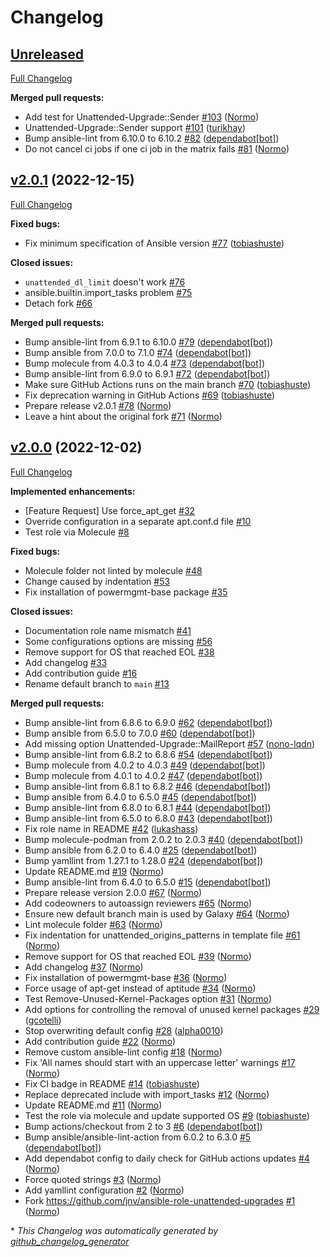 # Changelog

## [Unreleased](https://github.com/hifis-net/ansible-role-unattended-upgrades/tree/HEAD)

[Full Changelog](https://github.com/hifis-net/ansible-role-unattended-upgrades/compare/v2.0.1...HEAD)

**Merged pull requests:**

- Add test for Unattended-Upgrade::Sender [\#103](https://github.com/hifis-net/ansible-role-unattended-upgrades/pull/103) ([Normo](https://github.com/Normo))
- Unattended-Upgrade::Sender support [\#101](https://github.com/hifis-net/ansible-role-unattended-upgrades/pull/101) ([turikhay](https://github.com/turikhay))
- Bump ansible-lint from 6.10.0 to 6.10.2 [\#82](https://github.com/hifis-net/ansible-role-unattended-upgrades/pull/82) ([dependabot[bot]](https://github.com/apps/dependabot))
- Do not cancel ci jobs if one ci job in the matrix fails [\#81](https://github.com/hifis-net/ansible-role-unattended-upgrades/pull/81) ([Normo](https://github.com/Normo))

## [v2.0.1](https://github.com/hifis-net/ansible-role-unattended-upgrades/tree/v2.0.1) (2022-12-15)

[Full Changelog](https://github.com/hifis-net/ansible-role-unattended-upgrades/compare/v2.0.0...v2.0.1)

**Fixed bugs:**

- Fix minimum specification of Ansible version [\#77](https://github.com/hifis-net/ansible-role-unattended-upgrades/pull/77) ([tobiashuste](https://github.com/tobiashuste))

**Closed issues:**

- `unattended_dl_limit` doesn't work [\#76](https://github.com/hifis-net/ansible-role-unattended-upgrades/issues/76)
- ansible.builtin.import\_tasks problem [\#75](https://github.com/hifis-net/ansible-role-unattended-upgrades/issues/75)
- Detach fork [\#66](https://github.com/hifis-net/ansible-role-unattended-upgrades/issues/66)

**Merged pull requests:**

- Bump ansible-lint from 6.9.1 to 6.10.0 [\#79](https://github.com/hifis-net/ansible-role-unattended-upgrades/pull/79) ([dependabot[bot]](https://github.com/apps/dependabot))
- Bump ansible from 7.0.0 to 7.1.0 [\#74](https://github.com/hifis-net/ansible-role-unattended-upgrades/pull/74) ([dependabot[bot]](https://github.com/apps/dependabot))
- Bump molecule from 4.0.3 to 4.0.4 [\#73](https://github.com/hifis-net/ansible-role-unattended-upgrades/pull/73) ([dependabot[bot]](https://github.com/apps/dependabot))
- Bump ansible-lint from 6.9.0 to 6.9.1 [\#72](https://github.com/hifis-net/ansible-role-unattended-upgrades/pull/72) ([dependabot[bot]](https://github.com/apps/dependabot))
- Make sure GitHub Actions runs on the main branch [\#70](https://github.com/hifis-net/ansible-role-unattended-upgrades/pull/70) ([tobiashuste](https://github.com/tobiashuste))
- Fix deprecation warning in GitHub Actions [\#69](https://github.com/hifis-net/ansible-role-unattended-upgrades/pull/69) ([tobiashuste](https://github.com/tobiashuste))
- Prepare release v2.0.1 [\#78](https://github.com/hifis-net/ansible-role-unattended-upgrades/pull/78) ([Normo](https://github.com/Normo))
- Leave a hint about the original fork [\#71](https://github.com/hifis-net/ansible-role-unattended-upgrades/pull/71) ([Normo](https://github.com/Normo))

## [v2.0.0](https://github.com/hifis-net/ansible-role-unattended-upgrades/tree/v2.0.0) (2022-12-02)

[Full Changelog](https://github.com/hifis-net/ansible-role-unattended-upgrades/compare/v1.12.2...v2.0.0)

**Implemented enhancements:**

- \[Feature Request\] Use force\_apt\_get [\#32](https://github.com/hifis-net/ansible-role-unattended-upgrades/issues/32)
- Override configuration in a separate apt.conf.d file [\#10](https://github.com/hifis-net/ansible-role-unattended-upgrades/issues/10)
- Test role via Molecule [\#8](https://github.com/hifis-net/ansible-role-unattended-upgrades/issues/8)

**Fixed bugs:**

- Molecule folder not linted by molecule [\#48](https://github.com/hifis-net/ansible-role-unattended-upgrades/issues/48)
- Change caused by indentation [\#53](https://github.com/hifis-net/ansible-role-unattended-upgrades/issues/53)
- Fix installation of powermgmt-base package [\#35](https://github.com/hifis-net/ansible-role-unattended-upgrades/issues/35)

**Closed issues:**

- Documentation role name mismatch [\#41](https://github.com/hifis-net/ansible-role-unattended-upgrades/issues/41)
- Some configurations options are missing [\#56](https://github.com/hifis-net/ansible-role-unattended-upgrades/issues/56)
- Remove support for OS that reached EOL [\#38](https://github.com/hifis-net/ansible-role-unattended-upgrades/issues/38)
- Add changelog [\#33](https://github.com/hifis-net/ansible-role-unattended-upgrades/issues/33)
- Add contribution guide [\#16](https://github.com/hifis-net/ansible-role-unattended-upgrades/issues/16)
- Rename default branch to `main` [\#13](https://github.com/hifis-net/ansible-role-unattended-upgrades/issues/13)

**Merged pull requests:**

- Bump ansible-lint from 6.8.6 to 6.9.0 [\#62](https://github.com/hifis-net/ansible-role-unattended-upgrades/pull/62) ([dependabot[bot]](https://github.com/apps/dependabot))
- Bump ansible from 6.5.0 to 7.0.0 [\#60](https://github.com/hifis-net/ansible-role-unattended-upgrades/pull/60) ([dependabot[bot]](https://github.com/apps/dependabot))
- Add missing option Unattended-Upgrade::MailReport [\#57](https://github.com/hifis-net/ansible-role-unattended-upgrades/pull/57) ([nono-lqdn](https://github.com/nono-lqdn))
- Bump ansible-lint from 6.8.2 to 6.8.6 [\#54](https://github.com/hifis-net/ansible-role-unattended-upgrades/pull/54) ([dependabot[bot]](https://github.com/apps/dependabot))
- Bump molecule from 4.0.2 to 4.0.3 [\#49](https://github.com/hifis-net/ansible-role-unattended-upgrades/pull/49) ([dependabot[bot]](https://github.com/apps/dependabot))
- Bump molecule from 4.0.1 to 4.0.2 [\#47](https://github.com/hifis-net/ansible-role-unattended-upgrades/pull/47) ([dependabot[bot]](https://github.com/apps/dependabot))
- Bump ansible-lint from 6.8.1 to 6.8.2 [\#46](https://github.com/hifis-net/ansible-role-unattended-upgrades/pull/46) ([dependabot[bot]](https://github.com/apps/dependabot))
- Bump ansible from 6.4.0 to 6.5.0 [\#45](https://github.com/hifis-net/ansible-role-unattended-upgrades/pull/45) ([dependabot[bot]](https://github.com/apps/dependabot))
- Bump ansible-lint from 6.8.0 to 6.8.1 [\#44](https://github.com/hifis-net/ansible-role-unattended-upgrades/pull/44) ([dependabot[bot]](https://github.com/apps/dependabot))
- Bump ansible-lint from 6.5.0 to 6.8.0 [\#43](https://github.com/hifis-net/ansible-role-unattended-upgrades/pull/43) ([dependabot[bot]](https://github.com/apps/dependabot))
- Fix role name in README [\#42](https://github.com/hifis-net/ansible-role-unattended-upgrades/pull/42) ([lukashass](https://github.com/lukashass))
- Bump molecule-podman from 2.0.2 to 2.0.3 [\#40](https://github.com/hifis-net/ansible-role-unattended-upgrades/pull/40) ([dependabot[bot]](https://github.com/apps/dependabot))
- Bump ansible from 6.2.0 to 6.4.0 [\#25](https://github.com/hifis-net/ansible-role-unattended-upgrades/pull/25) ([dependabot[bot]](https://github.com/apps/dependabot))
- Bump yamllint from 1.27.1 to 1.28.0 [\#24](https://github.com/hifis-net/ansible-role-unattended-upgrades/pull/24) ([dependabot[bot]](https://github.com/apps/dependabot))
- Update README.md [\#19](https://github.com/hifis-net/ansible-role-unattended-upgrades/pull/19) ([Normo](https://github.com/Normo))
- Bump ansible-lint from 6.4.0 to 6.5.0 [\#15](https://github.com/hifis-net/ansible-role-unattended-upgrades/pull/15) ([dependabot[bot]](https://github.com/apps/dependabot))
- Prepare release version 2.0.0 [\#67](https://github.com/hifis-net/ansible-role-unattended-upgrades/pull/67) ([Normo](https://github.com/Normo))
- Add codeowners to autoassign reviewers [\#65](https://github.com/hifis-net/ansible-role-unattended-upgrades/pull/65) ([Normo](https://github.com/Normo))
- Ensure new default branch main is used by Galaxy [\#64](https://github.com/hifis-net/ansible-role-unattended-upgrades/pull/64) ([Normo](https://github.com/Normo))
- Lint molecule folder [\#63](https://github.com/hifis-net/ansible-role-unattended-upgrades/pull/63) ([Normo](https://github.com/Normo))
- Fix indentation for unattended\_origins\_patterns in template file [\#61](https://github.com/hifis-net/ansible-role-unattended-upgrades/pull/61) ([Normo](https://github.com/Normo))
- Remove support for OS that reached EOL [\#39](https://github.com/hifis-net/ansible-role-unattended-upgrades/pull/39) ([Normo](https://github.com/Normo))
- Add changelog [\#37](https://github.com/hifis-net/ansible-role-unattended-upgrades/pull/37) ([Normo](https://github.com/Normo))
- Fix installation of powermgmt-base [\#36](https://github.com/hifis-net/ansible-role-unattended-upgrades/pull/36) ([Normo](https://github.com/Normo))
- Force usage of apt-get instead of aptitude [\#34](https://github.com/hifis-net/ansible-role-unattended-upgrades/pull/34) ([Normo](https://github.com/Normo))
- Test Remove-Unused-Kernel-Packages option [\#31](https://github.com/hifis-net/ansible-role-unattended-upgrades/pull/31) ([Normo](https://github.com/Normo))
- Add options for controlling the removal of unused kernel packages [\#29](https://github.com/hifis-net/ansible-role-unattended-upgrades/pull/29) ([gcotelli](https://github.com/gcotelli))
- Stop overwriting default config [\#28](https://github.com/hifis-net/ansible-role-unattended-upgrades/pull/28) ([alpha0010](https://github.com/alpha0010))
- Add contribution guide [\#22](https://github.com/hifis-net/ansible-role-unattended-upgrades/pull/22) ([Normo](https://github.com/Normo))
- Remove custom ansible-lint config [\#18](https://github.com/hifis-net/ansible-role-unattended-upgrades/pull/18) ([Normo](https://github.com/Normo))
- Fix 'All names should start with an uppercase letter' warnings [\#17](https://github.com/hifis-net/ansible-role-unattended-upgrades/pull/17) ([Normo](https://github.com/Normo))
- Fix CI badge in README [\#14](https://github.com/hifis-net/ansible-role-unattended-upgrades/pull/14) ([tobiashuste](https://github.com/tobiashuste))
- Replace deprecated include with import\_tasks [\#12](https://github.com/hifis-net/ansible-role-unattended-upgrades/pull/12) ([Normo](https://github.com/Normo))
- Update README.md [\#11](https://github.com/hifis-net/ansible-role-unattended-upgrades/pull/11) ([Normo](https://github.com/Normo))
- Test the role via molecule and update supported OS [\#9](https://github.com/hifis-net/ansible-role-unattended-upgrades/pull/9) ([tobiashuste](https://github.com/tobiashuste))
- Bump actions/checkout from 2 to 3 [\#6](https://github.com/hifis-net/ansible-role-unattended-upgrades/pull/6) ([dependabot[bot]](https://github.com/apps/dependabot))
- Bump ansible/ansible-lint-action from 6.0.2 to 6.3.0 [\#5](https://github.com/hifis-net/ansible-role-unattended-upgrades/pull/5) ([dependabot[bot]](https://github.com/apps/dependabot))
- Add dependabot config to daily check for GitHub actions updates [\#4](https://github.com/hifis-net/ansible-role-unattended-upgrades/pull/4) ([Normo](https://github.com/Normo))
- Force quoted strings [\#3](https://github.com/hifis-net/ansible-role-unattended-upgrades/pull/3) ([Normo](https://github.com/Normo))
- Add yamllint configuration  [\#2](https://github.com/hifis-net/ansible-role-unattended-upgrades/pull/2) ([Normo](https://github.com/Normo))
- Fork https://github.com/jnv/ansible-role-unattended-upgrades [\#1](https://github.com/hifis-net/ansible-role-unattended-upgrades/pull/1) ([Normo](https://github.com/Normo))



\* *This Changelog was automatically generated by [github_changelog_generator](https://github.com/github-changelog-generator/github-changelog-generator)*
